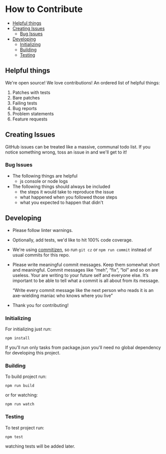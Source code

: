 # How to Contribute

<!-- START doctoc generated TOC please keep comment here to allow auto update -->
<!-- DON'T EDIT THIS SECTION, INSTEAD RE-RUN doctoc TO UPDATE -->


- [Helpful things](#helpful-things)
- [Creating Issues](#creating-issues)
  - [Bug Issues](#bug-issues)
- [Developing](#developing)
  - [Initializing](#initializing)
  - [Building](#building)
  - [Testing](#testing)

<!-- END doctoc generated TOC please keep comment here to allow auto update -->

## Helpful things

We're open source! We love contributions! An ordered list of helpful things:

1. Patches with tests
2. Bare patches
3. Failing tests
4. Bug reports
5. Problem statements
6. Feature requests


## Creating Issues
GitHub issues can be treated like a massive, communal todo list. If you notice something wrong, toss an issue in and we'll get to it!


### Bug Issues
* The following things are helpful
    * js console or node logs
* The following things should always be included
    * the steps it would take to reproduce the issue
    * what happened when you followed those steps
    * what you expected to happen that didn't

## Developing
* Please follow linter warnings.
* Optionally, add tests, we'd like to hit 100% code coverage.
* We're using [commitizen](https://github.com/commitizen/cz-cli), so run `git cz` or `npm run commit` instead of usual commits for this repo.
* Please write meaningful commit messages. Keep them somewhat short and meaningful. Commit messages like “meh”, “fix”, “lol” and so on are useless. Your are writing to your future self and everyone else. It’s important to be able to tell what a commit is all about from its message.

    “Write every commit message like the next person who reads it is an axe-wielding maniac who knows where you live”

* Thank you for contributing!

### Initializing
For initializing just run:
```
npm install
```
If you'll run only tasks from package.json you'll need no global dependency for developing this project.

### Building
To build project run:
```
npm run build
```
or for watching:
```
npm run watch
```

### Testing
To test project run:
```
npm test
```
watching tests will be added later.
